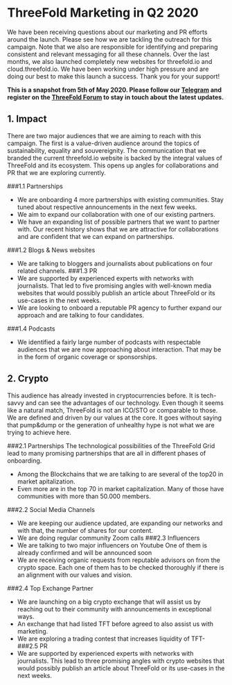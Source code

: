 
# ThreeFold Marketing in Q2 2020

We have been receiving questions about our marketing and PR efforts around the launch. Please see how we are tackling the outreach for this campaign. Note that we also are responsible for identifying and preparing consistent and relevant messaging for all these channels. Over the last months, we also launched completely new websites for threefold.io and cloud.threefold.io. We have been working under high pressure and are doing our best to make this launch a success. Thank you for your support!



**This is a snapshot from 5th of May 2020. Please follow our [Telegram](https://t.me/threefoldnews) and register on the [ThreeFold Forum](https://forum.threefold.io/) to stay in touch about the latest updates.**


## 1. Impact
There are two major audiences that we are aiming to reach with this campaign. The first is a value-driven audience around the topics of sustainability, equality and souvereignity.
The communication that we branded the current threefold.io website is backed by the integral values of ThreeFold and its ecosystem. This opens up angles for collaborations and PR that we are exploring currently.

###1.1 Partnerships
- We are onboarding 4 more partnerships with existing communities. Stay tuned about respective announcements in the next few weeks.
- We aim to expand our collaboration with one of our existing partners.
- We have an expanding list of possible partners that we want to partner with. Our recent history shows that we are attractive for collaborations and are confident that we can expand on partnerships.

###1.2 Blogs & News websites
- We are talking to bloggers and journalists about publications on four related channels.
###1.3 PR
- We are supported by experienced experts with networks with journalists.
That led to five promising angles with well-known media websites that would possibly publish an article about ThreeFold or its use-cases in the next weeks.
- We are looking to onboard a reputable PR agency to further expand our approach and are talking to four candidates.

###1.4 Podcasts
- We identified a fairly large number of podcasts with respectable audiences that we are now approaching about interaction. That may be in the form of organic coverage or sponsorships.

## 2. Crypto
This audience has already invested in cryptocurrencies before. It is tech-savvy and can see the advantages of our technology. Even though it seems like a natural match, ThreeFold is not an ICO/STO or comparable to those. We are defined and driven by our values at the core. It goes without saying that pump&dump or the generation of unhealthy hype is not what we are trying to achieve here.

###2.1 Partnerships
The technological possibilities of the ThreeFold Grid lead to many promising partnerships that are all in different phases of onboarding. 
- Among the Blockchains that we are talking to are several of the top20 in market apitalization.
- Even more are in the top 70 in market capitalization. Many of those have communities with more than 50.000 members.

###2.2 Social Media Channels
- We are keeping our audience updated, are expanding our networks and with that, the number of shares for our content.
- We are doing regular community Zoom calls
###2.3 Influencers	
- We are talking to two major influencers on Youtube
One of them is already confirmed and will be announced soon
- We are receiving organic requests from reputable advisors on from the crypto space. Each one of them has to be checked thoroughly if there is an alignment with our values and vision.

###2.4 Top Exchange Partner
- We are launching on a big crypto exchange that will assist us by reaching out to their community with announcements in exceptional ways.
- An exchange that had listed TFT before agreed to also assist us with marketing.
- We are exploring a trading contest that increases liquidity of TFT-
###2.5 PR
- We are supported by experienced experts with networks with journalists.
 This lead to three promising angles with crypto websites that would possibly publish an article about ThreeFold or its use-cases in the next weeks.



